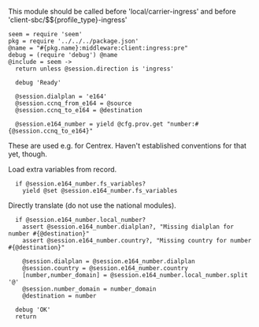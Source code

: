 This module should be called before 'local/carrier-ingress' and before 'client-sbc/$${profile_type}-ingress'

    seem = require 'seem'
    pkg = require '../../../package.json'
    @name = "#{pkg.name}:middleware:client:ingress:pre"
    debug = (require 'debug') @name
    @include = seem ->
      return unless @session.direction is 'ingress'

      debug 'Ready'

      @session.dialplan = 'e164'
      @session.ccnq_from_e164 = @source
      @session.ccnq_to_e164 = @destination

      @session.e164_number = yield @cfg.prov.get "number:#{@session.ccnq_to_e164}"

These are used e.g. for Centrex. Haven't established conventions for that yet, though.

Load extra variables from record.

      if @session.e164_number.fs_variables?
        yield @set @session.e164_number.fs_variables

Directly translate (do not use the national modules).

      if @session.e164_number.local_number?
        assert @session.e164_number.dialplan?, "Missing dialplan for number #{@destination}"
        assert @session.e164_number.country?, "Missing country for number #{@destination}"

        @session.dialplan = @session.e164_number.dialplan
        @session.country = @session.e164_number.country
        [number,number_domain] = @session.e164_number.local_number.split '@'
        @session.number_domain = number_domain
        @destination = number

      debug 'OK'
      return
